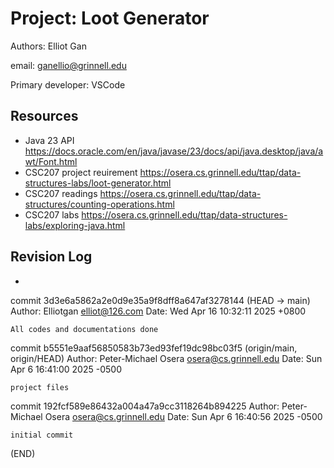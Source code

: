 # Project: Loot Generator

Authors: Elliot Gan

email: ganellio@grinnell.edu

Primary developer: VSCode

## Resources

*  Java 23 API https://docs.oracle.com/en/java/javase/23/docs/api/java.desktop/java/awt/Font.html
*  CSC207 project reuirement https://osera.cs.grinnell.edu/ttap/data-structures-labs/loot-generator.html
*  CSC207 readings https://osera.cs.grinnell.edu/ttap/data-structures/counting-operations.html
*  CSC207 labs https://osera.cs.grinnell.edu/ttap/data-structures-labs/exploring-java.html

## Revision Log

*   
commit 3d3e6a5862a2e0d9e35a9f8dff8a647af3278144 (HEAD -> main)
Author: Elliotgan <elliot@126.com>
Date:   Wed Apr 16 10:32:11 2025 +0800

    All codes and documentations done

commit b5551e9aaf56850583b73ed93fef19dc98bc03f5 (origin/main, origin/HEAD)
Author: Peter-Michael Osera <osera@cs.grinnell.edu>
Date:   Sun Apr 6 16:41:00 2025 -0500

    project files

commit 192fcf589e86432a004a47a9cc3118264b894225
Author: Peter-Michael Osera <osera@cs.grinnell.edu>
Date:   Sun Apr 6 16:40:56 2025 -0500

    initial commit
(END)

